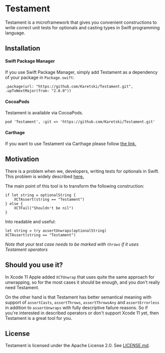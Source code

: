 # Testament

Testament is a microframework that gives you convenient constructions to write correct unit tests for optionals and casting types in Swift programming language.

## Installation


#### Swift Package Manager

If you use Swift Package Manager, simply add Testament as a dependency of your package in `Package.swift`:
```
.package(url: "https://github.com/Karetski/Testament.git", .upToNextMajor(from: "2.0.0"))
```

#### CocoaPods

Testament is available via CocoaPods.
```
pod 'Testament', :git => 'https://github.com/Karetski/Testament.git'
```

#### Carthage

If you want to use Testament via Carthage please follow [the link.](https://fuller.li/posts/using-swift-package-manager-with-carthage/)

## Motivation

There is a problem when we, developers, writing tests for optionals in Swift. This problem is widely described [here.](https://www.natashatherobot.com/unit-testing-optionals-in-swift-xctassertnotnil/) 

The main point of this tool is to transform the following construction:
```
if let string = optionalString {
    XCTAssert(string == "Testament")
} else {
    XCTFail("Shouldn't be nil")
}
```
Into readable and useful:
```
let string = try assertUnwraps(optionalString)
XCTAssert(string == "Testament")
```
*Note that your test case needs to be marked with `throws` if it uses Testament operators*

## Should you use it?

In Xcode 11 Apple added `XCTUnwrap` that uses quite the same approach for unwrapping, so for the most cases it should be enough, and you don't really need Testament.

On the other hand is that Testament has better semantical meaning with support of `assertCasts`, `assertThrows`, `assertThrowsAny` and `assertErrorless` in addition to `assertUnwraps` with fully descriptive failure reasons. So if you're interested in described operators or don't support Xcode 11 yet, then Testament is a great tool for you.

## License

Testament is licensed under the Apache License 2.0. See [LICENSE.md](https://github.com/Karetski/Snowonder/blob/master/LICENSE.md).
